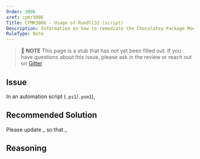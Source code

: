 ```yaml
---
Order: 3006
xref: cpmr3006
Title: CPMR3006 - Usage of Rundll32 (script)
Description: Information on how to remediate the Chocolatey Package Moderation Rule 3006
RuleType: Note
---
```


> :memo: **NOTE** This page is a stub that has not yet been filled out. If you have questions about this issue, please ask in the review or reach out on [Gitter](https://gitter.im/chocolatey/chocolatey.org)

## Issue

In an automation script (`.ps1`/`.psm1`),

## Recommended Solution

Please update _ so that _

## Reasoning
